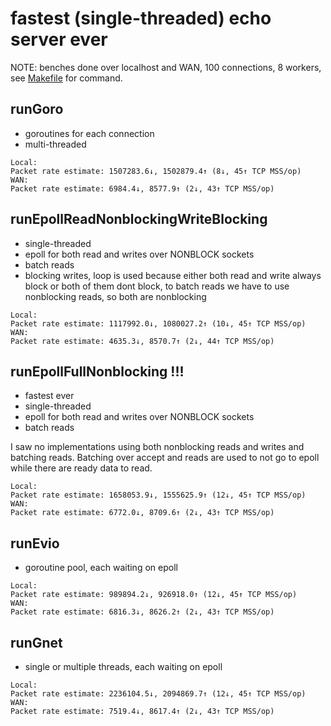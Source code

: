 # fastest (single-threaded) echo server ever

NOTE: benches done over localhost and WAN, 100 connections, 8 workers, see [Makefile](Makefile) for command.

## runGoro
- goroutines for each connection
- multi-threaded

```
Local:
Packet rate estimate: 1507283.6↓, 1502879.4↑ (8↓, 45↑ TCP MSS/op)
WAN:
Packet rate estimate: 6984.4↓, 8577.9↑ (2↓, 43↑ TCP MSS/op)
```

## runEpollReadNonblockingWriteBlocking
- single-threaded
- epoll for both read and writes over NONBLOCK sockets
- batch reads
- blocking writes, loop is used because either both read and write always block or both of them dont block, to batch reads we have to use nonblocking reads, so both are nonblocking

```
Local:
Packet rate estimate: 1117992.0↓, 1080027.2↑ (10↓, 45↑ TCP MSS/op)
WAN:
Packet rate estimate: 4635.3↓, 8570.7↑ (2↓, 44↑ TCP MSS/op)
```

## runEpollFullNonblocking !!!
- fastest ever
- single-threaded
- epoll for both read and writes over NONBLOCK sockets
- batch reads

I saw no implementations using both nonblocking reads and writes and batching reads. Batching over accept and reads are used to not go to epoll while there are ready data to read.

```
Local:
Packet rate estimate: 1658053.9↓, 1555625.9↑ (12↓, 45↑ TCP MSS/op)
WAN:
Packet rate estimate: 6772.0↓, 8709.6↑ (2↓, 43↑ TCP MSS/op)
```

## runEvio
- goroutine pool, each waiting on epoll

```
Local:
Packet rate estimate: 989894.2↓, 926918.0↑ (12↓, 45↑ TCP MSS/op)
WAN:
Packet rate estimate: 6816.3↓, 8626.2↑ (2↓, 43↑ TCP MSS/op)
```

## runGnet
- single or multiple threads, each waiting on epoll

```
Local:
Packet rate estimate: 2236104.5↓, 2094869.7↑ (12↓, 45↑ TCP MSS/op)
WAN:
Packet rate estimate: 7519.4↓, 8617.4↑ (2↓, 43↑ TCP MSS/op)
```